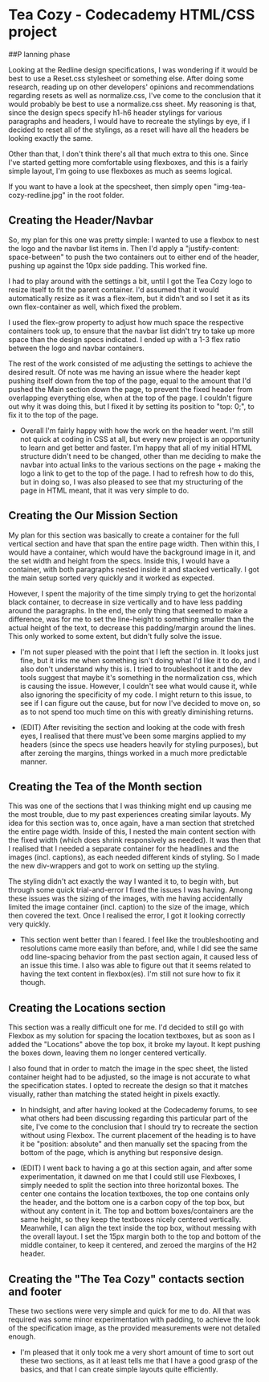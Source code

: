 # Tea Cozy - Codecademy HTML/CSS project

##P lanning phase
    
<p>Looking at the Redline design specifications, I was wondering if it would be best to use a Reset.css stylesheet or something else. After doing some research, reading up on other developers' opinions and recommendations regarding resets as well as normalize.css, I've come to the conclusion that it would probably be best to use a normalize.css sheet. My reasoning is that, since the design specs specify h1-h6 header stylings for various paragraphs and headers, I would have to recreate the stylings by eye, if I decided to reset all of the stylings, as a reset will have all the headers be looking exactly the same.</p>

Other than that, I don't think there's all that much extra to this one. Since I've started getting more comfortable using flexboxes, and this is a fairly simple layout, I'm going to use flexboxes as much as seems logical.

If you want to have a look at the specsheet, then simply open "img-tea-cozy-redline.jpg" in the root folder.


## Creating the Header/Navbar

So, my plan for this one was pretty simple: I wanted to use a flexbox to nest the logo and the navbar list items in. Then I'd apply a "justify-content: space-between" to push the two containers out to either end of the header, pushing up against the 10px side padding. This worked fine. 

I had to play around with the settings a bit, until I got the Tea Cozy logo to resize itself to fit the parent container. I'd assumed that it would automatically resize as it was a flex-item, but it didn't and so I set it as its own flex-container as well, which fixed the problem.

I used the flex-grow property to adjust how much space the respective containers took up, to ensure that the navbar list didn't try to take up more space than the design specs indicated. I ended up with a 1-3 flex ratio between the logo and navbar containers. 

The rest of the work consisted of me adjusting the settings to achieve the desired result. Of note was me having an issue where the header kept pushing itself down from the top of the page, equal to the amount that I'd pushed the Main section down the page, to prevent the fixed header from overlapping everything else, when at the top of the page. I couldn't figure out why it was doing this, but I fixed it by setting its position to "top: 0;", to fix it to the top of the page.

- Overall I'm fairly happy with how the work on the header went. I'm still not quick at coding in CSS at all, but every new project is an opportunity to learn and get better and faster. I'm happy that all of my initial HTML structure didn't need to be changed, other than me deciding to make the navbar into actual links to the various sections on the page + making the logo a link to get to the top of the page. I had to refresh how to do this, but in doing so, I was also pleased to see that my structuring of the page in HTML meant, that it was very simple to do.


## Creating the Our Mission Section

My plan for this section was basically to create a container for the full vertical section and have that span the entire page width. Then within this, I would have a container, which would have the background image in it, and the set width and height from the specs. Inside this, I would have a container, with both paragraphs nested inside it and stacked vertically. I got the main setup sorted very quickly and it worked as expected.
    
However, I spent the majority of the time simply trying to get the horizontal black container, to decrease in size vertically and to have less padding around the paragraphs. In the end, the only thing that seemed to make a difference, was for me to set the line-height to something smaller than the actual height of the text, to decrease this padding/margin around the lines. This only worked to some extent, but didn't fully solve the issue.

- I'm not super pleased with the point that I left the section in. It looks just fine, but it irks me when something isn't doing what I'd like it to do, and I also don't understand why this is. I tried to troubleshoot it and the dev tools suggest that maybe it's something in the normalization css, which is causing the issue. However, I couldn't see what would cause it, while also ignoring the specificity of my code. I might return to this issue, to see if I can figure out the cause, but for now I've decided to move on, so as to not spend too much time on this with greatly diminishing returns.

- (EDIT) After revisiting the section and looking at the code with fresh eyes, I realised that there must've been some margins applied to my headers (since the specs use headers heavily for styling purposes), but after zeroing the margins, things worked in a much more predictable manner.


## Creating the Tea of the Month section 

This was one of the sections that I was thinking might end up causing me the most trouble, due to my past experiences creating similar layouts. My idea for this section was to, once again, have a man section that stretched the entire page width. Inside of this, I nested the main content section with the fixed width (which does shrink responsively as needed). It was then that I realised that I needed a separate container for the headlines and the images (incl. captions), as each needed different kinds of styling. So I made the new div-wrappers and got to work on setting up the styling. 

The styling didn't act exactly the way I wanted it to, to begin with, but through some quick trial-and-error I fixed the issues I was having. Among these issues was the sizing of the images, with me having accidentally limited the image container (incl. caption) to the size of the image, which then covered the text. Once I realised the error, I got it looking correctly very quickly.

- This section went better than I feared. I feel like the troubleshooting and resolutions came more easily than before, and, while I did see the same odd line-spacing behavior from the past section again, it caused less of an issue this time. I also was able to figure out that it seems related to having the text content in flexbox(es). I'm still not sure how to fix it though.


## Creating the Locations section

This section was a really difficult one for me. I'd decided to still go with Flexbox as my solution for spacing the location textboxes, but as soon as I added the "Locations" above the top box, it broke my layout. It kept pushing the boxes down, leaving them no longer centered vertically.

I also found that in order to match the image in the spec sheet, the listed container height had to be adjusted, so the image is not accurate to what the specification states. I opted to recreate the design so that it matches visually, rather than matching the stated height in pixels exactly.

- In hindsight, and after having looked at the Codecademy forums, to see what others had been discussing regarding this particular part of the site, I've come to the conclusion that I should try to recreate the section without using Flexbox. The current placement of the heading is to have it be "position: absolute" and then manually set the spacing from the bottom of the page, which is anything but responsive design.

- (EDIT) I went back to having a go at this section again, and after some experimentation, it dawned on me that I could still use Flexboxes, I simply needed to split the section into three horizontal boxes. The center one contains the location textboxes, the top one contains only the header, and the bottom one is a carbon copy of the top box, but without any content in it. The top and bottom boxes/containers are the same height, so they keep the textboxes nicely centered vertically. Meanwhile, I can align the text inside the top box, without messing with the overall layout. I set the 15px margin both to the top and bottom of the middle container, to keep it centered, and zeroed the margins of the H2 header.


## Creating the "The Tea Cozy" contacts section and footer

These two sections were very simple and quick for me to do. All that was required was some minor experimentation with padding, to achieve the look of the specification image, as the provided measurements were not detailed enough.

- I'm pleased that it only took me a very short amount of time to sort out these two sections, as it at least tells me that I have a good grasp of the basics, and that I can create simple layouts quite efficiently.
